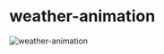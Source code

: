 # weather-animation
![weather-animation](https://github.com/Silvi17/weather-animation/assets/107277624/bfb9803d-6590-48cb-b813-802c7cd7401d)
